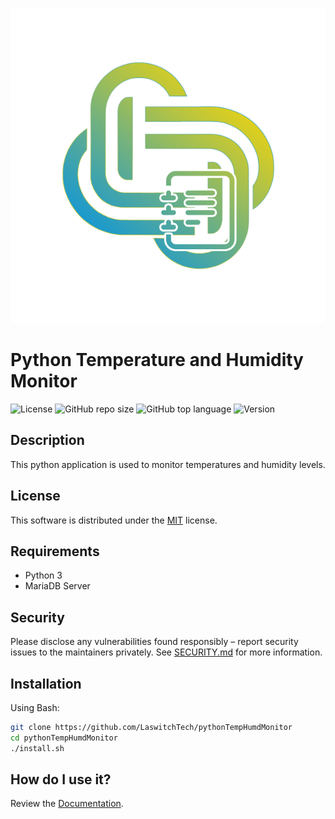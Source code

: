 <p align="center"><img src="dist/img/logo.png" /></p>

# Python Temperature and Humidity Monitor
![License](https://img.shields.io/github/license/LaswitchTech/pythonTempHumdMonitor?style=for-the-badge)
![GitHub repo size](https://img.shields.io/github/repo-size/LaswitchTech/pythonTempHumdMonitor?style=for-the-badge&logo=github)
![GitHub top language](https://img.shields.io/github/languages/top/LaswitchTech/pythonTempHumdMonitor?style=for-the-badge)
![Version](https://img.shields.io/github/v/release/LaswitchTech/pythonTempHumdMonitor?label=Version&style=for-the-badge)

## Description
This python application is used to monitor temperatures and humidity levels.

## License
This software is distributed under the [MIT](LICENSE) license.

## Requirements
* Python 3
* MariaDB Server

## Security
Please disclose any vulnerabilities found responsibly – report security issues to the maintainers privately. See [SECURITY.md](SECURITY.md) for more information.

## Installation
Using Bash:
```sh
git clone https://github.com/LaswitchTech/pythonTempHumdMonitor
cd pythonTempHumdMonitor
./install.sh
```

## How do I use it?
Review the [Documentation](docs/).
